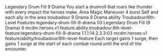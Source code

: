 <ability>
  <name>Legendary Drum Fill</name>
  <cost>9 Drama</cost>
  <flavor>You start a drumroll that roars like thunder with every impact the heroes make.</flavor>
  <keywords>
    <keyword>Area</keyword>
    <keyword>Magic</keyword>
  </keywords>
  <type>Maneuver</type>
  <distance>4 burst</distance>
  <target>Self and each ally in the area</target>
  <metadata>
    <class>troubadour</class>
    <cost>9 Drama</cost>
    <cost_amount>9</cost_amount>
    <cost_resource>Drama</cost_resource>
    <feature_type>ability</feature_type>
    <file_dpath>Troubadour/6th-Level Features</file_dpath>
    <item_id>legendary-drum-fill-9-drama</item_id>
    <item_index>03</item_index>
    <item_name>Legendary Drum Fill (9 Drama)</item_name>
    <level>6</level>
    <scc>mcdm.heroes.v1:feature.ability.troubadour.6th-level-feature:legendary-drum-fill-9-drama</scc>
    <scdc>1.1.1:14.2.3.3:03</scdc>
    <source>mcdm.heroes.v1</source>
    <type>feature/ability/troubadour/6th-level-feature</type>
  </metadata>
  <effects>
    <effect type="mundane">Each target gains 1 surge, then gains 1 surge at the start of each combat round until the end of the encounter.</effect>
  </effects>
</ability>
